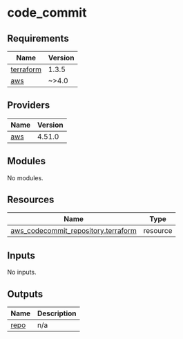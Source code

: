 # code_commit

<!-- BEGINNING OF PRE-COMMIT-TERRAFORM DOCS HOOK -->
## Requirements

| Name | Version |
|------|---------|
| <a name="requirement_terraform"></a> [terraform](#requirement\_terraform) | 1.3.5 |
| <a name="requirement_aws"></a> [aws](#requirement\_aws) | ~>4.0 |

## Providers

| Name | Version |
|------|---------|
| <a name="provider_aws"></a> [aws](#provider\_aws) | 4.51.0 |

## Modules

No modules.

## Resources

| Name | Type |
|------|------|
| [aws_codecommit_repository.terraform](https://registry.terraform.io/providers/hashicorp/aws/latest/docs/resources/codecommit_repository) | resource |

## Inputs

No inputs.

## Outputs

| Name | Description |
|------|-------------|
| <a name="output_repo"></a> [repo](#output\_repo) | n/a |
<!-- END OF PRE-COMMIT-TERRAFORM DOCS HOOK -->
